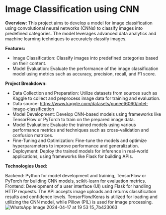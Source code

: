 # **Image Classification using CNN**

**Overview:**
This project aims to develop a model for image classification using convolutional neural networks (CNNs) to classify images into predefined categories. The model leverages advanced data analytics and machine learning techniques to accurately classify images.

**Features:**

- Image Classification: Classify images into predefined categories based on their content.
- Model Evaluation: Evaluate the performance of the image classification model using metrics such as accuracy, precision, recall, and F1 score.

**Project Breakdown:**

- Data Collection and Preparation: Utilize datasets from sources such as Kaggle to collect and preprocess image data for training and evaluation.
- Data source: https://www.kaggle.com/datasets/puneet6060/intel-image-classification
- Model Development: Develop CNN-based models using frameworks like TensorFlow or PyTorch to train on the prepared image data.
- Model Evaluation: Evaluate the trained models using various performance metrics and techniques such as cross-validation and confusion matrices.
- Fine-Tuning and Optimization: Fine-tune the models and optimize hyperparameters to improve performance and generalization.
- Deployment: Deploy the trained models for inference in real-world applications, using frameworks like Flask for building APIs.

**Technologies Used:**

Backend: Python for model development and training, TensorFlow or PyTorch for building CNN models, scikit-learn for evaluation metrics.
Frontend: Development of a user interface (UI) using Flask for handling HTTP requests. The API accepts image uploads and returns classification results and confidence levels. TensorFlow/Keras is utilized for loading and utilizing the CNN model, while Pillow (PIL) is used for image processing.
![WhatsApp Image 2024-04-17 at 19 53 15_7b423063](https://github.com/Bimsarasmp/CNN_model/assets/139917862/f84a9c18-5944-4cea-b905-dab3296ab813)

